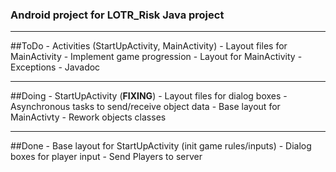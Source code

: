 ### Android project for LOTR_Risk Java project
* * *
##ToDo
    - Activities (StartUpActivity, MainActivity)
    - Layout files for MainActivity
    - Implement game progression
    - Layout for MainActivity
    - Exceptions 
    - Javadoc
* * *
##Doing
    - StartUpActivity (**FIXING**)
    - Layout files for dialog boxes
    - Asynchronous tasks to send/receive object data
    - Base layout for MainActivty
    - Rework objects classes
* * *
##Done
    - Base layout for StartUpActivity (init game rules/inputs)
    - Dialog boxes for player input
    - Send Players to server
